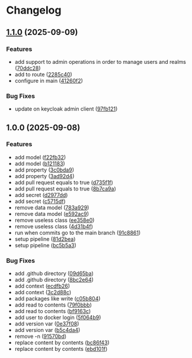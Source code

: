 # Changelog

## [1.1.0](https://github.com/elyosemite/Yosef/compare/v1.0.0...v1.1.0) (2025-09-09)


### Features

* add support to admin operations in order to manage users and realms ([70ddc28](https://github.com/elyosemite/Yosef/commit/70ddc289c5919a3307a12573ff52fb9cafc54bf2))
* add to route ([2285c40](https://github.com/elyosemite/Yosef/commit/2285c4022d305d990df493b6329afd5585061dec))
* configure in main ([41260f2](https://github.com/elyosemite/Yosef/commit/41260f2e6b36ae545869875ca5295e0930c90da3))


### Bug Fixes

* update on keycloak admin client ([97fb121](https://github.com/elyosemite/Yosef/commit/97fb1213c2f23b3795afd3342b2b2657787a4db5))

## 1.0.0 (2025-09-08)


### Features

* add model ([f22fb32](https://github.com/elyosemite/Yosef/commit/f22fb3250926459d862f4ef7e99432caba834509))
* add model ([b121183](https://github.com/elyosemite/Yosef/commit/b1211837b41f7b4e6492e2ca2247c889a6e403f1))
* add property ([3c0bda9](https://github.com/elyosemite/Yosef/commit/3c0bda9a3e39362210e1f9dcf92e5b7276d1ab0f))
* add property ([3ad92d4](https://github.com/elyosemite/Yosef/commit/3ad92d4ca556bf3b5f7b8bd2339b270f1164ef45))
* add pull request equals to true ([d735f1f](https://github.com/elyosemite/Yosef/commit/d735f1f3e03cc8ac753dc2389dd041be5e42b31f))
* add pull request equals to true ([8b7ca9a](https://github.com/elyosemite/Yosef/commit/8b7ca9a269f2c5c79d5b34c9906a8d19b49333bd))
* add secret ([d2977dd](https://github.com/elyosemite/Yosef/commit/d2977ddcdfc1971673d41c82ee4a611c18f1eda8))
* add secret ([c5715df](https://github.com/elyosemite/Yosef/commit/c5715df4cafd4217ef31a92e72f5a841a1585d2e))
* remove data model ([783a929](https://github.com/elyosemite/Yosef/commit/783a9291fc30b95e94c71f5039b19b140af1dc7e))
* remove data model ([e592ac9](https://github.com/elyosemite/Yosef/commit/e592ac94345da1a7dae63a657bfa528c5152f9fd))
* remove useless class ([ee358e0](https://github.com/elyosemite/Yosef/commit/ee358e036f5ac79a214ad334b18ef4930534e27b))
* remove useless class ([4d31b4f](https://github.com/elyosemite/Yosef/commit/4d31b4f31d55713eb6d31d7763660cec11330234))
* run when commits go to the main branch ([91c8861](https://github.com/elyosemite/Yosef/commit/91c88612d44f7d34ef51b1be5afce74acce3e070))
* setup pipeline ([81d2bea](https://github.com/elyosemite/Yosef/commit/81d2bea2a164e9e68fdf97d7f582f034e2dbafd3))
* setup pipeline ([bc5b5a3](https://github.com/elyosemite/Yosef/commit/bc5b5a34faefd434628f259930fa9874fbecaeba))


### Bug Fixes

* add .github directory ([09d65ba](https://github.com/elyosemite/Yosef/commit/09d65baa49e04e088c167d3ecee0b1b7156fccf7))
* add .github directory ([8bc2e64](https://github.com/elyosemite/Yosef/commit/8bc2e64efd6dd3ebd4a17a72fb47156947bad1ce))
* add context ([ecdfb26](https://github.com/elyosemite/Yosef/commit/ecdfb2659b7dde98dfc99fe8e696f671cec8d928))
* add context ([3c2d88c](https://github.com/elyosemite/Yosef/commit/3c2d88c859f2ba85b851e1c0cbff65181833dac6))
* add packages like write ([c05b804](https://github.com/elyosemite/Yosef/commit/c05b80419cbabb9c9727e766bbfa795489d955bc))
* add read to contents ([79f0bbb](https://github.com/elyosemite/Yosef/commit/79f0bbb75b9a95356f736f01e857a74899c5aa41))
* add read to contents ([bf9163c](https://github.com/elyosemite/Yosef/commit/bf9163c5778ff352bb7abb42708767e9664f8c3e))
* add user to docker login ([5f064b9](https://github.com/elyosemite/Yosef/commit/5f064b9bf3fbc52c6b0bb26988a59dd8670568f8))
* add version var ([0e37f08](https://github.com/elyosemite/Yosef/commit/0e37f08bec95b6465b5e69f58ef4673ff42c6b85))
* add version var ([b5c4da4](https://github.com/elyosemite/Yosef/commit/b5c4da4a6466389a38443dc8c809816bbcbfa411))
* remove -n ([91570bd](https://github.com/elyosemite/Yosef/commit/91570bdbeb986475c1a2453975d899494237e401))
* replace content by contents ([bc86f43](https://github.com/elyosemite/Yosef/commit/bc86f4344c8c7c434932a321ef77f7608becd56e))
* replace content by contents ([ebd101f](https://github.com/elyosemite/Yosef/commit/ebd101f91c5899f6eb55324ea26d9c2941747973))

